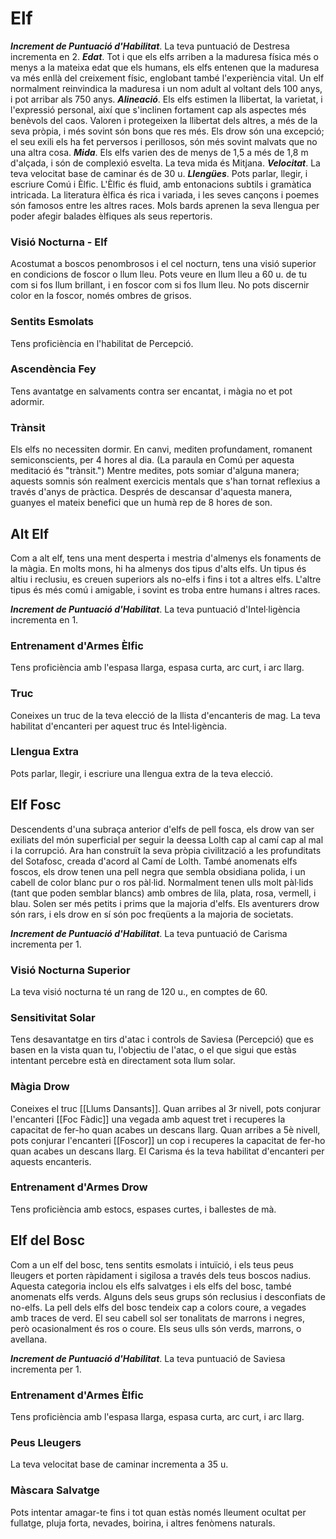 # Elf

***Increment de Puntuació d'Habilitat***. La teva puntuació de Destresa incrementa en 2.
***Edat***. Tot i que els elfs arriben a la maduresa física més o menys a la mateixa edat que els humans, els elfs entenen que la maduresa va més enllà del creixement físic, englobant també l'experiència vital. Un elf normalment reinvindica la maduresa i un nom adult al voltant dels 100 anys, i pot arribar als 750 anys.
***Alineació***. Els elfs estimen la llibertat, la varietat, i l'expressió personal, així que s'inclinen fortament cap als aspectes més benèvols del caos. Valoren i protegeixen la llibertat dels altres, a més de la seva pròpia, i més sovint són bons que res més. Els drow són una excepció; el seu exili els ha fet perversos i perillosos, són més sovint malvats que no una altra cosa.
***Mida***. Els elfs varien des de menys de 1,5 a més de 1,8 m d'alçada, i són de complexió esvelta. La teva mida és Mitjana.
***Velocitat***. La teva velocitat base de caminar és de 30 u.
***Llengües***. Pots parlar, llegir, i escriure Comú i Èlfic. L'Èlfic és fluid, amb entonacions subtils i gramàtica intricada. La literatura èlfica és rica i variada, i les seves cançons i poemes són famosos entre les altres races. Mols bards aprenen la seva llengua per poder afegir balades èlfiques als seus repertoris.

### Visió Nocturna - Elf
Acostumat a boscos penombrosos i el cel nocturn, tens una visió superior en condicions de foscor o llum lleu. Pots veure en llum lleu a 60 u. de tu com si fos llum brillant, i en foscor com si fos llum lleu. No pots discernir color en la foscor, només ombres de grisos.
### Sentits Esmolats
Tens proficiència en l'habilitat de Percepció.
### Ascendència Fey
Tens avantatge en salvaments contra ser encantat, i màgia no et pot adormir.
### Trànsit
Els elfs no necessiten dormir. En canvi, mediten profundament, romanent semiconscients, per 4 hores al dia. (La paraula en Comú per aquesta meditació és "trànsit.") Mentre medites, pots somiar d'alguna manera; aquests somnis són realment exercicis mentals que s'han tornat reflexius a través d'anys de pràctica.
Després de descansar d'aquesta manera, guanyes el mateix benefici que un humà rep de 8 hores de son.


## Alt Elf
Com a alt elf, tens una ment desperta i mestria d'almenys els fonaments de la màgia. En molts mons, hi ha almenys dos tipus d'alts elfs. Un tipus és altiu i reclusiu, es creuen superiors als no-elfs i fins i tot a altres elfs. L'altre tipus és més comú i amigable, i sovint es troba entre humans i altres races.

***Increment de Puntuació d'Habilitat***. La teva puntuació d'Intel·ligència incrementa en 1.
### Entrenament d'Armes Èlfic
Tens proficiència amb l'espasa llarga, espasa curta, arc curt, i arc llarg.
### Truc
Coneixes un truc de la teva elecció de la llista d'encanteris de mag. La teva habilitat d'encanteri per aquest truc és Intel·ligència.
### Llengua Extra
Pots parlar, llegir, i escriure una llengua extra de la teva elecció.


## Elf Fosc
Descendents d'una subraça anterior d'elfs de pell fosca, els drow van ser exiliats del món superficial per seguir la deessa Lolth cap al camí cap al mal i la corrupció. Ara han construït la seva pròpia civilització a les profunditats del Sotafosc, creada d'acord al Camí de Lolth.
També anomenats elfs foscos, els drow tenen una pell negra que sembla obsidiana polida, i un cabell de color blanc pur o ros pàl·lid. Normalment tenen ulls molt pàl·lids (tant que poden semblar blancs) amb ombres de lila, plata, rosa, vermell, i blau. Solen ser més petits i prims que la majoria d'elfs. 
Els aventurers drow són rars, i els drow en sí són poc freqüents a la majoria de societats.

***Increment de Puntuació d'Habilitat***. La teva puntuació de Carisma incrementa per 1.
### Visió Nocturna Superior
La teva visió nocturna té un rang de 120 u., en comptes de 60.
### Sensitivitat Solar
Tens desavantatge en tirs d'atac i controls de Saviesa (Percepció) que es basen en la vista quan tu, l'objectiu de l'atac, o el que sigui que estàs intentant percebre està en directament sota llum solar.
### Màgia Drow
Coneixes el truc [[Llums Dansants]]. Quan arribes al 3r nivell, pots conjurar l'encanteri [[Foc Fàdic]] una vegada amb aquest tret i recuperes la capacitat de fer-ho quan acabes un descans llarg. Quan arribes a 5è nivell, pots conjurar l'encanteri [[Foscor]] un cop i recuperes la capacitat de fer-ho quan acabes un descans llarg. El Carisma és la teva habilitat d'encanteri per aquests encanteris.
### Entrenament d'Armes Drow
Tens proficiència amb estocs, espases curtes, i ballestes de mà.


## Elf del Bosc
Com a un elf del bosc, tens sentits esmolats i intuïció, i els teus peus lleugers et porten ràpidament i sigilosa a través dels teus boscos nadius. Aquesta categoria inclou els elfs salvatges i els elfs del bosc, també anomenats elfs verds. Alguns dels seus grups són reclusius i desconfiats de no-elfs.
La pell dels elfs del bosc tendeix cap a colors coure, a vegades amb traces de verd. El seu cabell sol ser tonalitats de marrons i negres, però ocasionalment és ros o coure. Els seus ulls són verds, marrons, o avellana.

***Increment de Puntuació d'Habilitat***. La teva puntuació de Saviesa incrementa per 1.

### Entrenament d'Armes Èlfic
Tens proficiència amb l'espasa llarga, espasa curta, arc curt, i arc llarg.
### Peus Lleugers
La teva velocitat base de caminar incrementa a 35 u.
### Màscara Salvatge
Pots intentar amagar-te fins i tot quan estàs només lleument ocultat per fullatge, pluja forta, nevades, boirina, i altres fenòmens naturals.
